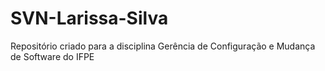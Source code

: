 # SVN-Larissa-Silva
Repositório criado para a disciplina Gerência de Configuração e Mudança de Software do IFPE
